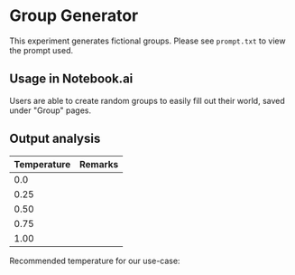 # Group Generator

This experiment generates fictional groups. Please see `prompt.txt` to view the prompt used.

## Usage in Notebook.ai

Users are able to create random groups to easily fill out their world, saved under "Group" pages.

## Output analysis

| Temperature | Remarks |
|-------------|---------|
| 0.0         |  |
| 0.25        |  |
| 0.50        |  |
| 0.75        |  |
| 1.00        |  |

Recommended temperature for our use-case: 